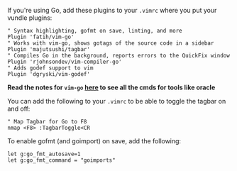 
If you're using Go, add these plugins to your `.vimrc` where you put your vundle plugins:
```vim
" Syntax highlighting, gofmt on save, linting, and more
Plugin 'fatih/vim-go'
" Works with vim-go, shows gotags of the source code in a sidebar
Plugin 'majutsushi/tagbar'
" Compiles Go in the background, reports errors to the QuickFix window
Plugin 'rjohnsondev/vim-compiler-go'
" Adds godef support to vim
Plugin 'dgryski/vim-godef'
```
**Read the notes for `vim-go` [here](https://github.com/fatih/vim-go/wiki/Usage) to see all the cmds for tools like oracle**

You can add the following to your `.vimrc` to be able to toggle the tagbar on and off:
```vim
" Map Tagbar for Go to F8
nmap <F8> :TagbarToggle<CR
```
To enable gofmt (and goimport) on save, add the following:
```vim
let g:go_fmt_autosave=1
let g:go_fmt_command = "goimports"
```

